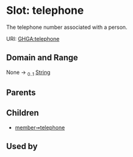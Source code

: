 
# Slot: telephone


The telephone number associated with a person.

URI: [GHGA:telephone](https://w3id.org/GHGA/telephone)


## Domain and Range

None &#8594;  <sub>0..1</sub> [String](types/String.md)

## Parents


## Children

 *  [member➞telephone](member_telephone.md)

## Used by


